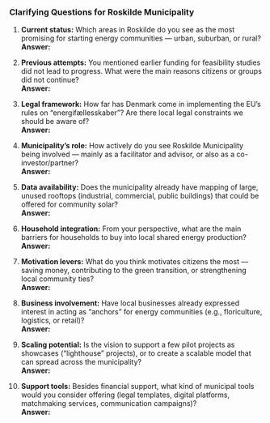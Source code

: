 ### Clarifying Questions for Roskilde Municipality

1. **Current status:** Which areas in Roskilde do you see as the most promising for starting energy communities — urban, suburban, or rural?  
   **Answer:** 

2. **Previous attempts:** You mentioned earlier funding for feasibility studies did not lead to progress. What were the main reasons citizens or groups did not continue?  
   **Answer:**

3. **Legal framework:** How far has Denmark come in implementing the EU’s rules on “energifællesskaber”? Are there local legal constraints we should be aware of?  
   **Answer:**

4. **Municipality’s role:** How actively do you see Roskilde Municipality being involved — mainly as a facilitator and advisor, or also as a co-investor/partner?  
   **Answer:**

5. **Data availability:** Does the municipality already have mapping of large, unused rooftops (industrial, commercial, public buildings) that could be offered for community solar?  
   **Answer:**

6. **Household integration:** From your perspective, what are the main barriers for households to buy into local shared energy production?  
   **Answer:**

7. **Motivation levers:** What do you think motivates citizens the most — saving money, contributing to the green transition, or strengthening local community ties?  
   **Answer:**

8. **Business involvement:** Have local businesses already expressed interest in acting as “anchors” for energy communities (e.g., floriculture, logistics, or retail)?  
   **Answer:**

9. **Scaling potential:** Is the vision to support a few pilot projects as showcases (“lighthouse” projects), or to create a scalable model that can spread across the municipality?  
   **Answer:**

10. **Support tools:** Besides financial support, what kind of municipal tools would you consider offering (legal templates, digital platforms, matchmaking services, communication campaigns)?  
    **Answer:**
